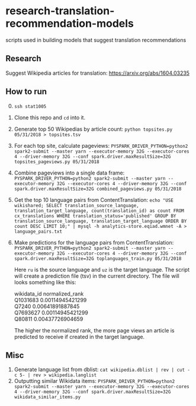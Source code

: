 # research-translation-recommendation-models
scripts used in building models that suggest translation recommendations

## Research
Suggest Wikipedia articles for translation: https://arxiv.org/abs/1604.03235


## How to run
0. `ssh stat1005`
1. Clone this repo and `cd` into it.
2. Generate top 50 Wikipedias by article count:
   `python topsites.py 05/31/2018 > topsites.tsv`
3. For each top site, calculate pageviews:
   `PYSPARK_DRIVER_PYTHON=python2 spark2-submit --master yarn --executor-memory 32G --executor-cores 4 --driver-memory 32G --conf spark.driver.maxResultSize=32G topsites_pageviews.py 05/31/2018`
4. Combine pageviews into a single data frame:
   `PYSPARK_DRIVER_PYTHON=python2 spark2-submit --master yarn --executor-memory 32G --executor-cores 4 --driver-memory 32G --conf spark.driver.maxResultSize=32G combined_pageviews.py 05/31/2018`
5. Get the top 10 language pairs from ContentTranslation:
   `echo "USE wikishared; SELECT translation_source_language, translation_target_language, count(translation_id) as count FROM cx_translations WHERE translation_status='published' GROUP BY translation_source_language, translation_target_language ORDER BY count DESC LIMIT 10;" | mysql -h analytics-store.eqiad.wmnet -A > language_pairs.txt`
6. Make predictions for the language pairs from ContentTranslation:
   `PYSPARK_DRIVER_PYTHON=python2 spark2-submit --master yarn --executor-memory 32G --executor-cores 4 --driver-memory 32G --conf spark.driver.maxResultSize=32G toplanguages_train.py 05/31/2018`

   Here `ru` is the source language and `uz` is the target language. The
   script will create a prediction file (tsv) in the current directory.
   The file will looks something like this:

   wikidata_id	normalized_rank\
   Q1031683	0.00114945421299\
   Q7240	0.00641891887845\
   Q7693627	0.00114945421299\
   Q80811	0.00437726904659

   The higher the normalized rank, the more page views an article is
   predicted to receive if created in the target language.

## Misc
1. Generate language list from dblist:
   `cat wikipedia.dblist | rev | cut -c 5- | rev > wikipedia.langlist`
2. Outputting similar Wikidata items:
   `PYSPARK_DRIVER_PYTHON=python2 spark2-submit --master yarn --executor-memory 32G --executor-cores 4 --driver-memory 32G --conf spark.driver.maxResultSize=32G wikidata_similar_items.py`
